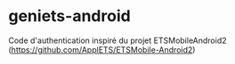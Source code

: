 # geniets-android

Code d'authentication inspiré du projet ETSMobileAndroid2 (https://github.com/ApplETS/ETSMobile-Android2)